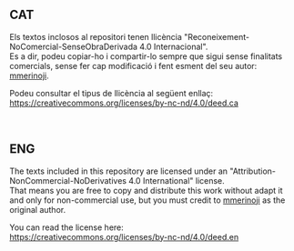 <html>
  <div>
    <h2>CAT</h2>
    <p>Els textos inclosos al repositori tenen llicència "Reconeixement-NoComercial-SenseObraDerivada 4.0 Internacional".<br>
        Es a dir, podeu copiar-ho i compartir-lo sempre que sigui sense finalitats comercials, sense fer cap modificació i fent esment del seu autor: 
        <a href="https://github.com/mmerinoji">mmerinoji</a>.</p>
    <p></p>
    <p>Podeu consultar el tipus de llicència al següent enllaç:<br>
        <a href="https://creativecommons.org/licenses/by-nc-nd/4.0/deed.ca">https://creativecommons.org/licenses/by-nc-nd/4.0/deed.ca</a>
    </p>
    <br>
  </div>

  <div>
    <h2>ENG</h2>
    <p>The texts included in this repository are licensed under an "Attribution-NonCommercial-NoDerivatives 4.0 International" license.<br>
        That means you are free to copy and distribute this work without adapt it and only for non-commercial use, but you must credit to  
        <a href="https://github.com/mmerinoji">mmerinoji</a> as the original author.
    </p>
    <p></p>
    <p>You can read the license here:<br>
        <a href="https://creativecommons.org/licenses/by-nc-nd/4.0/deed.en">https://creativecommons.org/licenses/by-nc-nd/4.0/deed.en</a>
    </p>
    <br>
  </div>
</html>
